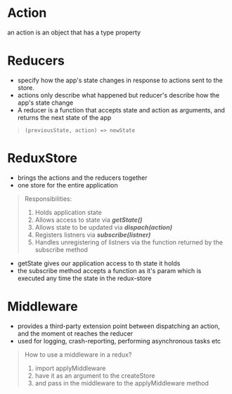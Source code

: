 # Action
an action is an object that has a type property

# Reducers 
- specify how the app's state changes in response to actions sent to the store. 
- actions only describe what happened but reducer's describe how the app's state change
- A reducer is a function that accepts state and action as arguments, and returns the next state of the app
> `(previousState, action) => newState`

# ReduxStore 
- brings the actions and the reducers together
- one store for the entire application
> Responsibilities:
> 1. Holds application state
> 2. Allows access to state via **_getState()_**
> 3. Allows state to be updated via **_dispach(action)_**
> 4. Registers listners via **_subscribe(listner)_**
> 5. Handles unregistering of listners via the function returned by the subscribe method


- getState gives our application access to th state it holds
- the subscribe method accepts a function as it's param which is executed any time the state in the redux-store


# Middleware
- provides a third-party extension point between dispatching an action, and the moment ot reaches the reducer
- used for logging, crash-reporting, performing asynchronous tasks etc
> How to use a middleware in a redux?
> 1. import applyMiddleware
> 2. have it as an argument to the createStore 
> 3. and pass in the middleware to the applyMiddleware method